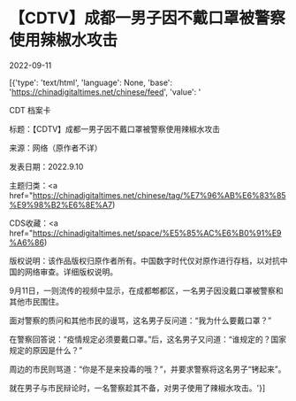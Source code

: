 # 【CDTV】成都一男子因不戴口罩被警察使用辣椒水攻击

2022-09-11

[{'type': 'text/html', 'language': None, 'base': 'https://chinadigitaltimes.net/chinese/feed', 'value': '

CDT 档案卡

标题：【CDTV】成都一男子因不戴口罩被警察使用辣椒水攻击

来源：网络（原作者不详）

发表日期：2022.9.10

主题归类：<a href="https://chinadigitaltimes.net/chinese/tag/%E7%96%AB%E6%83%85%E9%98%B2%E6%8E%A7)

CDS收藏：<a href="https://chinadigitaltimes.net/space/%E5%85%AC%E6%B0%91%E9%A6%86)

版权说明：该作品版权归原作者所有。中国数字时代仅对原作进行存档，以对抗中国的网络审查。详细版权说明。







9月11日，一则流传的视频中显示，在成都郫都区，一名男子因没戴口罩被警察和其他市民围住。

面对警察的质问和其他市民的谩骂，这名男子反问道：“我为什么要戴口罩？”

在警察回答说：“疫情规定必须要戴口罩。”后，这名男子又问道：“谁规定的？国家规定的原因是什么？”

周边的市民则骂道：“你是不是来投毒的哦？”，并要求警察将这名男子“铐起来”。

就在男子与市民辩论时，一名警察趁其不备，对男子使用了辣椒水攻击。'}]